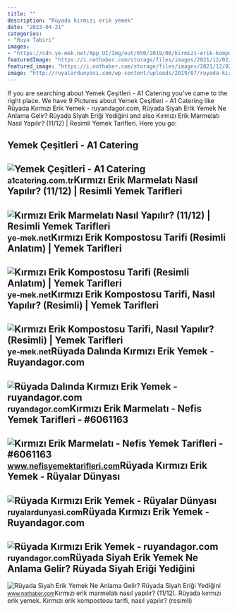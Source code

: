 ```yaml
---
title: ""
description: "Rüyada kırmızı erik yemek"
date: "2023-04-21"
categories:
- "Ruya Tabiri"
images:
- "https://cdn.ye-mek.net/App_UI/Img/out/650/2019/08/kirmizi-erik-kompostosu-resimli-yemek-tarifi(8).jpg"
featuredImage: "https://i.nothaber.com/storage/files/images/2021/12/02/ruyada-siyah-erik-yemek-ne-anlama-gelir-ruyada-siyah-erigi-yedigini-gormek-ne-demek-61a8b2632b5a5.jpeg"
featured_image: "https://i.nothaber.com/storage/files/images/2021/12/02/ruyada-siyah-erik-yemek-ne-anlama-gelir-ruyada-siyah-erigi-yedigini-gormek-ne-demek-61a8b2632b5a5.jpeg"
image: "http://ruyalardunyasi.com/wp-content/uploads/2019/07/ruyada-kirmizi-erik-yemek.jpg"
---
```


If you are searching about Yemek Çeşitleri - A1 Catering you've came to the right place. We have 9 Pictures about Yemek Çeşitleri - A1 Catering like Rüyada Kırmızı Erik Yemek - ruyandagor.com, Rüyada Siyah Erik Yemek Ne Anlama Gelir? Rüyada Siyah Eriği Yediğini and also Kırmızı Erik Marmelatı Nasıl Yapılır? (11/12) | Resimli Yemek Tarifleri. Here you go:

Yemek Çeşitleri - A1 Catering
-----------------------------

 ![Yemek Çeşitleri - A1 Catering](https://a1catering.com.tr/Content/img/yemekler/kirmizi_et.jpg) <small>a1catering.com.tr</small>Kırmızı Erik Marmelatı Nasıl Yapılır? (11/12) | Resimli Yemek Tarifleri
-----------------------------------------------------------------------

 ![Kırmızı Erik Marmelatı Nasıl Yapılır? (11/12) | Resimli Yemek Tarifleri](https://cdn.ye-mek.net/App_UI/Img/out/650/2015/07/kirmizi-erik-marmelati-resimli-yemek-tarifi(11).jpg) <small>ye-mek.net</small>Kırmızı Erik Kompostosu Tarifi (Resimli Anlatım) | Yemek Tarifleri
------------------------------------------------------------------

 ![Kırmızı Erik Kompostosu Tarifi (Resimli Anlatım) | Yemek Tarifleri](https://cdn.ye-mek.net/App_UI/Img/out/650/2019/08/kirmizi-erik-kompostosu-resimli-yemek-tarifi(8).jpg) <small>ye-mek.net</small>Kırmızı Erik Kompostosu Tarifi, Nasıl Yapılır? (Resimli) | Yemek Tarifleri
--------------------------------------------------------------------------

 ![Kırmızı Erik Kompostosu Tarifi, Nasıl Yapılır? (Resimli) | Yemek Tarifleri](https://cdn.ye-mek.com/img/f/kirmizi-erik-kompostosu.jpg) <small>ye-mek.net</small>Rüyada Dalında Kırmızı Erik Yemek - Ruyandagor.com
--------------------------------------------------

 ![Rüyada Dalında Kırmızı Erik Yemek - ruyandagor.com](https://images.ruyandagor.com/2017/04/dalinda-incir-gormek-0006.jpg) <small>ruyandagor.com</small>Kırmızı Erik Marmelatı - Nefis Yemek Tarifleri - #6061163
---------------------------------------------------------

 ![Kırmızı Erik Marmelatı - Nefis Yemek Tarifleri - #6061163](https://i.nefisyemektarifleri.com/2019/06/25/kirmizi-erik-marmelati.jpg) <small>www.nefisyemektarifleri.com</small>Rüyada Kırmızı Erik Yemek - Rüyalar Dünyası
-------------------------------------------

 ![Rüyada Kırmızı Erik Yemek - Rüyalar Dünyası](http://ruyalardunyasi.com/wp-content/uploads/2019/07/ruyada-kirmizi-erik-yemek.jpg) <small>ruyalardunyasi.com</small>Rüyada Kırmızı Erik Yemek - Ruyandagor.com
------------------------------------------

 ![Rüyada Kırmızı Erik Yemek - ruyandagor.com](https://images.ruyandagor.com/2017/04/kirmizi-erik-yemek-1245.jpg) <small>ruyandagor.com</small>Rüyada Siyah Erik Yemek Ne Anlama Gelir? Rüyada Siyah Eriği Yediğini
--------------------------------------------------------------------

 ![Rüyada Siyah Erik Yemek Ne Anlama Gelir? Rüyada Siyah Eriği Yediğini](https://i.nothaber.com/storage/files/images/2021/12/02/ruyada-siyah-erik-yemek-ne-anlama-gelir-ruyada-siyah-erigi-yedigini-gormek-ne-demek-61a8b2632b5a5.jpeg) <small>www.nothaber.com</small>Kırmızı erik marmelatı nasıl yapılır? (11/12). Rüyada kırmızı erik yemek. Kırmızı erik kompostosu tarifi, nasıl yapılır? (resimli)
